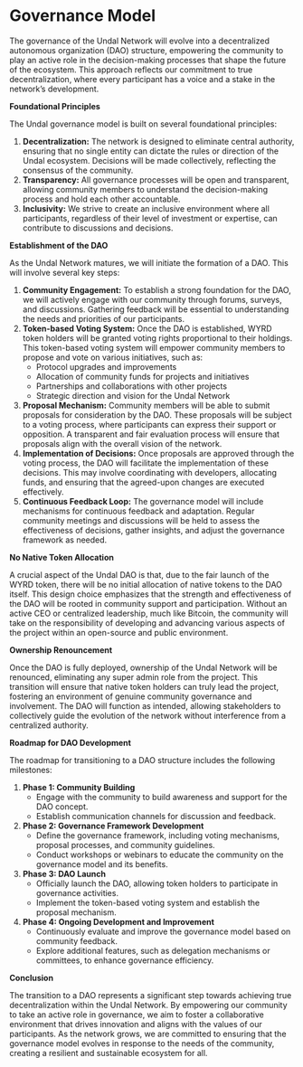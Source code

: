 # Governance Model

The governance of the Undal Network will evolve into a decentralized autonomous organization (DAO) structure, empowering the community to play an active role in the decision-making processes that shape the future of the ecosystem. This approach reflects our commitment to true decentralization, where every participant has a voice and a stake in the network’s development.

**Foundational Principles**

The Undal governance model is built on several foundational principles:

1. **Decentralization:** The network is designed to eliminate central authority, ensuring that no single entity can dictate the rules or direction of the Undal ecosystem. Decisions will be made collectively, reflecting the consensus of the community.
2. **Transparency:** All governance processes will be open and transparent, allowing community members to understand the decision-making process and hold each other accountable.
3. **Inclusivity:** We strive to create an inclusive environment where all participants, regardless of their level of investment or expertise, can contribute to discussions and decisions.

**Establishment of the DAO**

As the Undal Network matures, we will initiate the formation of a DAO. This will involve several key steps:

1. **Community Engagement:** To establish a strong foundation for the DAO, we will actively engage with our community through forums, surveys, and discussions. Gathering feedback will be essential to understanding the needs and priorities of our participants.
2. **Token-based Voting System:** Once the DAO is established, WYRD token holders will be granted voting rights proportional to their holdings. This token-based voting system will empower community members to propose and vote on various initiatives, such as:
   * Protocol upgrades and improvements
   * Allocation of community funds for projects and initiatives
   * Partnerships and collaborations with other projects
   * Strategic direction and vision for the Undal Network
3. **Proposal Mechanism:** Community members will be able to submit proposals for consideration by the DAO. These proposals will be subject to a voting process, where participants can express their support or opposition. A transparent and fair evaluation process will ensure that proposals align with the overall vision of the network.
4. **Implementation of Decisions:** Once proposals are approved through the voting process, the DAO will facilitate the implementation of these decisions. This may involve coordinating with developers, allocating funds, and ensuring that the agreed-upon changes are executed effectively.
5. **Continuous Feedback Loop:** The governance model will include mechanisms for continuous feedback and adaptation. Regular community meetings and discussions will be held to assess the effectiveness of decisions, gather insights, and adjust the governance framework as needed.

**No Native Token Allocation**

A crucial aspect of the Undal DAO is that, due to the fair launch of the WYRD token, there will be no initial allocation of native tokens to the DAO itself. This design choice emphasizes that the strength and effectiveness of the DAO will be rooted in community support and participation. Without an active CEO or centralized leadership, much like Bitcoin, the community will take on the responsibility of developing and advancing various aspects of the project within an open-source and public environment.

**Ownership Renouncement**

Once the DAO is fully deployed, ownership of the Undal Network will be renounced, eliminating any super admin role from the project. This transition will ensure that native token holders can truly lead the project, fostering an environment of genuine community governance and involvement. The DAO will function as intended, allowing stakeholders to collectively guide the evolution of the network without interference from a centralized authority.

**Roadmap for DAO Development**

The roadmap for transitioning to a DAO structure includes the following milestones:

1. **Phase 1: Community Building**
   * Engage with the community to build awareness and support for the DAO concept.
   * Establish communication channels for discussion and feedback.
2. **Phase 2: Governance Framework Development**
   * Define the governance framework, including voting mechanisms, proposal processes, and community guidelines.
   * Conduct workshops or webinars to educate the community on the governance model and its benefits.
3. **Phase 3: DAO Launch**
   * Officially launch the DAO, allowing token holders to participate in governance activities.
   * Implement the token-based voting system and establish the proposal mechanism.
4. **Phase 4: Ongoing Development and Improvement**
   * Continuously evaluate and improve the governance model based on community feedback.
   * Explore additional features, such as delegation mechanisms or committees, to enhance governance efficiency.

**Conclusion**

The transition to a DAO represents a significant step towards achieving true decentralization within the Undal Network. By empowering our community to take an active role in governance, we aim to foster a collaborative environment that drives innovation and aligns with the values of our participants. As the network grows, we are committed to ensuring that the governance model evolves in response to the needs of the community, creating a resilient and sustainable ecosystem for all.
